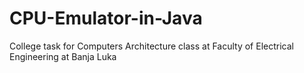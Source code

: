 # CPU-Emulator-in-Java
College task for Computers Architecture class at Faculty of Electrical Engineering at Banja Luka
